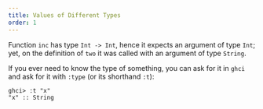 ```yaml
---
title: Values of Different Types
order: 1
---
```


Function `inc` has type `Int -> Int`, hence it expects an argument
of type `Int`; yet, on the definition of `two` it was called with
an argument of type `String`.

If you ever need to know the type of something, you can ask for it in `ghci`
and ask for it with `:type` (or its shorthand `:t`):

```
ghci> :t "x"
"x" :: String
```
